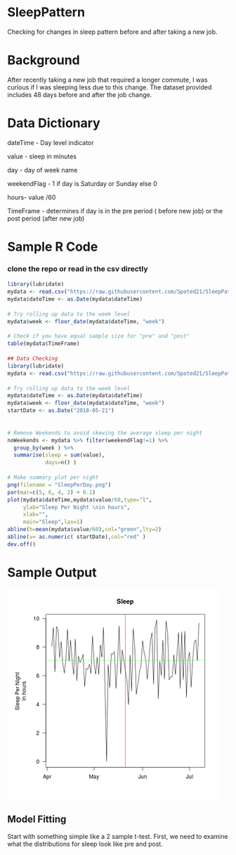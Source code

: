 # SleepPattern
Checking for changes in sleep pattern before and after taking a new job.

# Background
After recently taking a new job that required a longer commute, I was curious if I was sleeping less due to this change. The dataset provided includes 48 days before and after the job change. 

# Data Dictionary
dateTime - Day level indicator

value - sleep in minutes

day - day of week name

weekendFlag - 1 if day is Saturday or Sunday else 0

hours- value /60

TimeFrame - determines if day is in the pre period ( before new job) or the post period (after new job)

# Sample R Code 
### clone the repo or read in the csv directly
```r
library(lubridate)
mydata <- read.csv("https://raw.githubusercontent.com/Spoted21/SleepPattern/master/SleepData.csv")
mydata$dateTime <- as.Date(mydata$dateTime)

# Try rolling up data to the week level
mydata$week <- floor_date(mydata$dateTime, "week")

# Check if you have equal sample size for "pre" and "post"
table(mydata$TimeFrame)

## Data Checking
library(lubridate)
mydata <- read.csv("https://raw.githubusercontent.com/Spoted21/SleepPattern/master/SleepData.csv")

# Try rolling up data to the week level
mydata$dateTime <- as.Date(mydata$dateTime)
mydata$week <- floor_date(mydata$dateTime, "week")
startDate <- as.Date("2018-05-21")


# Remove Weekends to avoid skewing the average sleep per night
noWeekends <- mydata %>% filter(weekendFlag!=1) %>%
  group_by(week ) %>%
  summarise(sleep = sum(value),
            days=n() ) 

# Make summary plot per night
png(filename = "SleepPerDay.png")
par(mar=c(5, 6, 4, 2) + 0.1)
plot(mydata$dateTime,mydata$value/60,type="l",
     ylab="Sleep Per Night \nin hours",
     xlab="",
     main="Sleep",las=1)
abline(h=mean(mydata$value/60),col="green",lty=2)
abline(v= as.numeric( startDate),col="red" )
dev.off()
```
# Sample Output
![](SleepPerDay.png)

## Model Fitting
Start with something simple like a 2 sample t-test. First, we need to examine what the distributions for sleep look like pre and post.




